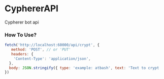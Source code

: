 # CyphererAPI

Cypherer bot api

### How To Use?

```js
fetch('http://localhost:60000/api/crypt', {
   method: 'POST', // or 'PUT'
   headers: {
    'Content-Type': 'application/json',
  },
  body: JSON.stringify({ type: 'example: atbash', text: 'Text to crypt' })
})
```
